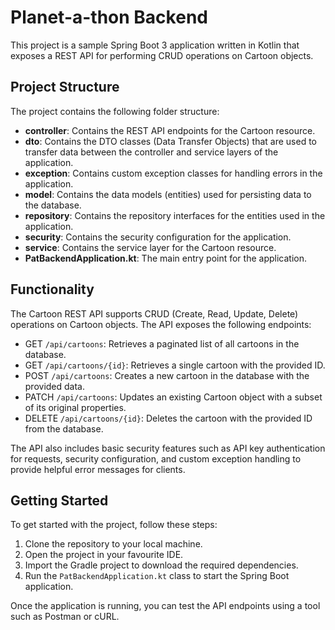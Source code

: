 # Planet-a-thon Backend

This project is a sample Spring Boot 3 application written in Kotlin that exposes a REST API for performing CRUD operations on Cartoon objects.

## Project Structure
The project contains the following folder structure:
- **controller**: Contains the REST API endpoints for the Cartoon resource.
- **dto**: Contains the DTO classes (Data Transfer Objects) that are used to transfer data between the controller and service layers of the application.
- **exception**: Contains custom exception classes for handling errors in the application.
- **model**: Contains the data models (entities) used for persisting data to the database.
- **repository**: Contains the repository interfaces for the entities used in the application.
- **security**: Contains the security configuration for the application.
- **service**: Contains the service layer for the Cartoon resource.
- **PatBackendApplication.kt**: The main entry point for the application.

## Functionality
The Cartoon REST API supports CRUD (Create, Read, Update, Delete) operations on Cartoon objects. The API exposes the following endpoints:

- GET `/api/cartoons`: Retrieves a paginated list of all cartoons in the database.
- GET `/api/cartoons/{id}`: Retrieves a single cartoon with the provided ID.
- POST `/api/cartoons`: Creates a new cartoon in the database with the provided data.
- PATCH `/api/cartoons`: Updates an existing Cartoon object with a subset of its original properties.
- DELETE `/api/cartoons/{id}`: Deletes the cartoon with the provided ID from the database.

The API also includes basic security features such as API key authentication for requests, security configuration, and custom exception handling to provide helpful error messages for clients.

## Getting Started
To get started with the project, follow these steps:

1. Clone the repository to your local machine.
2. Open the project in your favourite IDE.
3. Import the Gradle project to download the required dependencies.
4. Run the `PatBackendApplication.kt` class to start the Spring Boot application.

Once the application is running, you can test the API endpoints using a tool such as Postman or cURL.